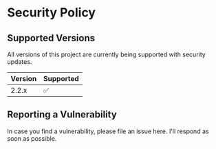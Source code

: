 # Security Policy

## Supported Versions

All versions of this project are currently being supported with security updates.

| Version | Supported          |
| ------- | ------------------ |
| 2.2.x   | :white_check_mark: |

## Reporting a Vulnerability

In case you find a vulnerability, please file an issue here. I'll respond as soon as possible.
